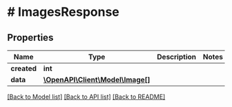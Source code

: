 # # ImagesResponse

## Properties

Name | Type | Description | Notes
------------ | ------------- | ------------- | -------------
**created** | **int** |  |
**data** | [**\OpenAPI\Client\Model\Image[]**](Image.md) |  |

[[Back to Model list]](../../README.md#models) [[Back to API list]](../../README.md#endpoints) [[Back to README]](../../README.md)
